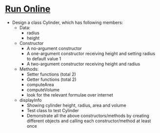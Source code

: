 # [Run Online](https://repl.it/@ameerhmzx/lab4-hometask)

* Design a class Cylinder, which has following members:
   * Data:
      * radius
      * height
  * Constructor
    * A no-argument constructor
    * A one-argument constructor receiving height and setting radius to default value 1
    * A two-argument constructor receiving height and radius
  * Methods:
    * Setter functions (total 2)
    * Getter functions (total 2)
    * computeArea
    * computeVolume
    * look for the relevant formulae over internet
  * displayInfo
    * Showing cylinder height, radius, area and volume
    * Test class to test Cylinder
    * Demonstrate all the above constructors/methods by creating different objects and calling each constructor/method at least once
